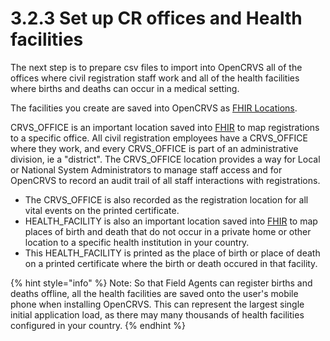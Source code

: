 # 3.2.3 Set up CR offices and Health facilities

The next step is to prepare csv files to import into OpenCRVS all of the offices where civil registration staff work and all of the health facilities where births and deaths can occur in a medical setting.

The facilities you create are saved into OpenCRVS as [FHIR Locations](https://www.hl7.org/fhir/location.html).

CRVS\_OFFICE is an important location saved into [FHIR](https://build.fhir.org/location.html) to map registrations to a specific office. All civil registration employees have a CRVS\_OFFICE where they work, and every CRVS\_OFFICE is part of an administrative division, ie a "district".  The CRVS\_OFFICE location provides a way for Local or National System Administrators to manage staff access and for OpenCRVS to record an audit trail of all staff interactions with registrations. &#x20;

* The CRVS\_OFFICE is also recorded as the registration location for all vital events on the printed certificate.
* HEALTH\_FACILITY is also an important location saved into [FHIR](https://build.fhir.org/location.html) to map places of birth and death that do not occur in a private home or other location to a specific health institution in your country.&#x20;
* This HEALTH\_FACILITY is printed as the place of birth or place of death on a printed certificate where the birth or death occured in that facility.

{% hint style="info" %}
Note: So that Field Agents can register births and deaths offline, all the health facilities are saved onto the user's mobile phone when installing OpenCRVS.  This can represent the largest single initial application load, as there may many thousands of health facilities configured in your country.
{% endhint %}

